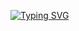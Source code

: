 [![Typing SVG](https://readme-typing-svg.demolab.com/?lines=Hello!+I+am+Divyansh+Dwivedi;Nice+to+meet+you)](https://git.io/typing-svg)

